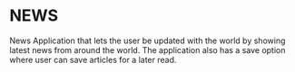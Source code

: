 # NEWS
News Application that lets the user be updated with the world by showing latest news from around the world. The application also has a save option where user can save articles for a later read. 
